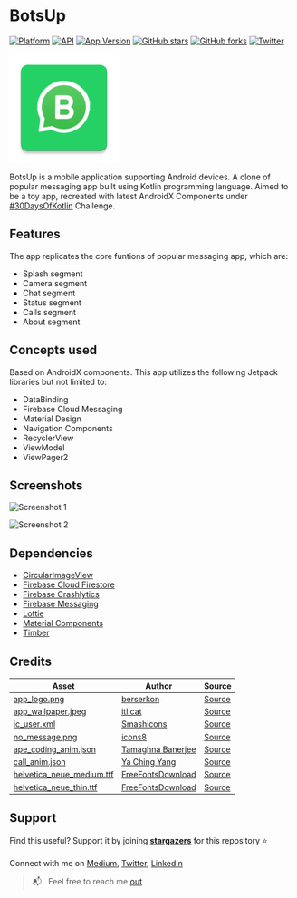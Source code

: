# BotsUp
[![Platform](https://img.shields.io/badge/Platform-android-green.svg)](http://developer.android.com/index.html)
[![API](https://img.shields.io/badge/API-21%2B-green.svg?style=flat)](https://android-arsenal.com/api?level=21)
[![App Version](https://img.shields.io/badge/Version-1.0.0-green)](https://github.com/HemanshuVarma/BotsUp)
[![GitHub stars](https://img.shields.io/github/stars/HemanshuVarma/BotsUp?label=Stargazers)](https://github.com/HemanshuVarma/BotsUp/stargazers)
[![GitHub forks](https://img.shields.io/github/forks/HemanshuVarma/BotsUp?label=Forks)](https://github.com/HemanshuVarma/BotsUp/network/members)
[![Twitter](https://img.shields.io/badge/Twitter-@varmahemanshu-blue.svg?style=flat)](http://twitter.com/varmahemanshu)

![BotsUp App Logo](https://github.com/HemanshuVarma/BotsUp/blob/master/app/src/main/res/mipmap-xxxhdpi/ic_launcher.png)

BotsUp is a mobile application supporting Android devices. A clone of popular messaging app built using Kotlin programming
language. Aimed to be a toy app, recreated with latest AndroidX Components under [#30DaysOfKotlin](https://goo.gle/30DaysOfKotlin)
Challenge.

## Features
The app replicates the core funtions of popular messaging app, which are:
- Splash segment
- Camera segment
- Chat segment
- Status segment
- Calls segment
- About segment

## Concepts used
Based on AndroidX components. This app utilizes the following Jetpack libraries but not limited to:
- DataBinding
- Firebase Cloud Messaging
- Material Design
- Navigation Components
- RecyclerView
- ViewModel
- ViewPager2

## Screenshots

![Screenshot 1](https://user-images.githubusercontent.com/36810824/84051481-d8909d00-a9cc-11ea-9794-e0bcdff3ca21.jpg)

![Screenshot 2](https://user-images.githubusercontent.com/36810824/84051488-dcbcba80-a9cc-11ea-94bc-5f6397432a5d.jpg)

## Dependencies
- [CircularImageView](https://github.com/lopspower/CircularImageView)
- [Firebase Cloud Firestore](https://firebase.google.com/docs/firestore/quickstart#kotlin+ktx)
- [Firebase Crashlytics](https://firebase.google.com/docs/crashlytics/get-started?platform=android)
- [Firebase Messaging](https://firebase.google.com/docs/cloud-messaging/android/client)
- [Lottie](https://github.com/airbnb/lottie)
- [Material Components](https://material.io/develop/android/docs/getting-started/)
- [Timber](https://github.com/JakeWharton/timber)

## Credits

Asset | Author | Source
-------- | ------ | ------
[app_logo.png](https://github.com/HemanshuVarma/BotsUp/blob/master/app/src/main/res/drawable/app_logo.png) | [berserkon](https://berserkon.com/) | [Source](https://clipartart.com/categories/whatsapp-business-icon-clipart.html)
[app_wallpaper.jpeg](https://github.com/HemanshuVarma/BotsUp/blob/master/app/src/main/res/drawable/app_wallpaper.jpeg) | [itl.cat](https://www.itl.cat/) | [Source](https://www.itl.cat/wallview/hiTbi_whatsapp-background-cool-wallpaper-wallpaper-backgrounds-whatsapp-background/)
[ic_user.xml](https://github.com/HemanshuVarma/BotsUp/blob/master/app/src/main/res/drawable/ic_user.xml) | [Smashicons](https://www.flaticon.com/authors/smashicons) | [Source](https://www.flaticon.com/free-icon/user_149071)
[no_message.png](https://github.com/HemanshuVarma/BotsUp/blob/master/app/src/main/res/drawable/no_message.png) | [icons8](https://icons8.com/) | [Source](https://icons8.com/icon/81492/phone-message)
[ape_coding_anim.json](https://github.com/HemanshuVarma/BotsUp/blob/master/app/src/main/res/raw/ape_coding_anim.json) | [Tamaghna Banerjee](https://lottiefiles.com/user/150614) | [Source](https://lottiefiles.com/15003-lottie-coming-soon)
[call_anim.json](https://github.com/HemanshuVarma/BotsUp/blob/master/app/src/main/res/raw/call_anim.json) | [Ya Ching Yang](https://lottiefiles.com/user/7183) | [Source](https://lottiefiles.com/3647-incoming-call)
[helvetica_neue_medium.ttf](https://github.com/HemanshuVarma/BotsUp/blob/master/app/src/main/res/font/helvetica_neue_medium.ttf) | [FreeFontsDownload](https://freefontsdownload.net/) | [Source](https://freefontsdownload.net/find.php?q=HelveticaNeue+Medium)
[helvetica_neue_thin.ttf](https://github.com/HemanshuVarma/BotsUp/blob/master/app/src/main/res/font/helvetica_neue_thin.ttf) | [FreeFontsDownload](https://freefontsdownload.net/) | [Source](https://freefontsdownload.net/find.php?q=HelveticaNeue+Thin)

## Support

Find this useful? Support it by joining [**stargazers**](https://github.com/HemanshuVarma/BotsUp/stargazers) for this repository :star: <br/> <br/>
Connect with me on [Medium](https://medium.com/@hemanshuvarma), [Twitter](https://twitter.com/varmahemanshu), [LinkedIn](https://www.linkedin.com/in/hemanshuvarma/)
> :mailbox_with_mail: &nbsp; Feel free to reach me [out](mailto:hemanshuvarma916@gmail.com)
